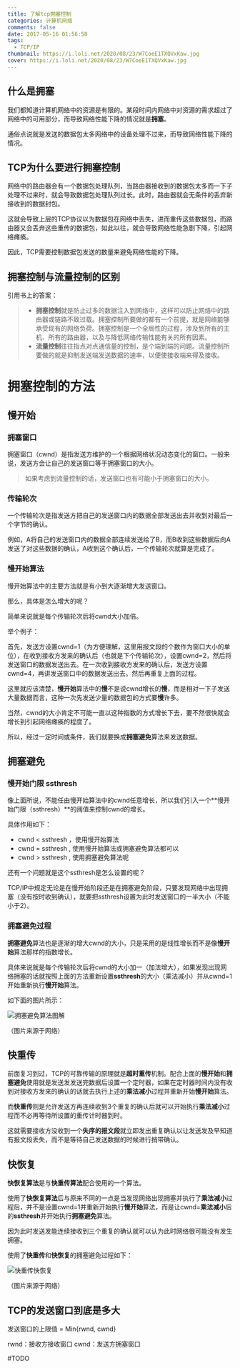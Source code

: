 ```yaml
---
title: 了解tcp拥塞控制
categories: 计算机网络
comments: false
date: 2017-05-16 01:56:58
tags:
  - TCP/IP
thumbnail: https://i.loli.net/2020/08/23/W7CoeE1TXQVxKaw.jpg
cover: https://i.loli.net/2020/08/23/W7CoeE1TXQVxKaw.jpg
---
```


## 什么是拥塞

我们都知道计算机网络中的资源是有限的。某段时间内网络中对资源的需求超过了网络中的可用部分，而导致网络性能下降的情况就是**拥塞**。

通俗点说就是发送的数据包太多网络中的设备处理不过来，而导致网络性能下降的情况。

## TCP为什么要进行拥塞控制

网络中的路由器会有一个数据包处理队列，当路由器接收到的数据包太多而一下子处理不过来时，就会导致数据包处理队列过长。此时，路由器就会无条件的丢弃新接收到的数据封包。

这就会导致上层的TCP协议以为数据包在网络中丢失，进而重传这些数据包，而路由器又会丢弃这些重传的数据包，如此以往，就会导致网络性能急剧下降，引起网络瘫痪。

因此，TCP需要控制数据包发送的数量来避免网络性能的下降。

## 拥塞控制与流量控制的区别

引用书上的答案：

> - **拥塞控制**就是防止过多的数据注入到网络中，这样可以防止网络中的路由器或链路不致过载。拥塞控制所要做的都有一个前提，就是网络能够承受现有的网络负荷。拥塞控制是一个全局性的过程，涉及到所有的主机、所有的路由器，以及与降低网络传输性能有关的所有因素。
> - **流量控制**往往指点对点通信量的控制，是个端到端的问题。流量控制所要做的就是抑制发送端发送数据的速率，以便使接收端来得及接收。

# 拥塞控制的方法

## 慢开始

### 拥塞窗口

拥塞窗口（cwnd）是指发送方维护的一个根据网络状况动态变化的窗口。一般来说，发送方会让自己的发送窗口等于拥塞窗口的大小。

> 如果考虑到流量控制的话，发送窗口也有可能小于拥塞窗口的大小。

### 传输轮次

一个传输轮次是指发送方把自己的发送窗口内的数据全部发送出去并收到对最后一个字节的确认。

例如，A将自己的发送窗口内的数据全部连续发送给了B，而B收到这些数据后向A发送了对这些数据的确认，A收到这个确认后，一个传输轮次就算是完成了。

### 慢开始算法

慢开始算法中的主要方法就是有小到大逐渐增大发送窗口。

那么，具体是怎么增大的呢？

简单来说就是每个传输轮次后将cwnd大小加倍。

举个例子：

首先，发送方设置cwnd=1（为方便理解，这里用报文段的个数作为窗口大小的单位），在收到接收方发来的确认后（也就是下个传输轮次），设置cwnd=2，然后将发送窗口的数据发送出去。在一次收到接收方发来的确认后，发送方设置cwnd=4，再讲发送窗口中的数据发送出去。然后再重复上面的过程。

这里就应该清楚，**慢开始**算法中的**慢**不是说cwnd增长的**慢**，而是相对一下子发送大量数据而言，这种一次先发送少量的数据包的方式要**慢**许多。

当然，cwnd的大小肯定不可能一直以这种指数的方式增长下去，要不然很快就会增长到引起网络瘫痪的程度了。

所以，经过一定时间或条件，我们就要换成**拥塞避免**算法来发送数据。

## 拥塞避免

### 慢开始门限 ssthresh

像上面所说，不能任由慢开始算法中的cwnd任意增长，所以我们引入一个**慢开始门限（ssthresh）**的阈值来控制cwnd的增长。

具体作用如下：

- cwnd < ssthresh ，使用慢开始算法
- cwnd = ssthresh , 使用慢开始算法或拥塞避免算法都可以
- cwnd > ssthresh , 使用拥塞避免算法呢

还有一个问题就是这个ssthresh是怎么设置的呢？

TCP/IP中规定无论是在慢开始阶段还是在拥塞避免阶段，只要发现网络中出现拥塞（没有按时收到确认），就要把ssthresh设置为此时发送窗口的一半大小（不能小于2）。

### 拥塞避免过程

**拥塞避免**算法也是逐渐的增大cwnd的大小，只是采用的是线性增长而不是像**慢开始**算法那样的指数增长。

具体来说就是每个传输轮次后将cwnd的大小加一（加法增大），如果发现出现网络拥塞的话就按照上面的方法重新设置**ssthresh**的大小（乘法减小）并从cwnd=1开始重新执行**慢开始**算法。

如下面的图片所示：

![拥塞避免算法图解](http://static.zybuluo.com/lxyzk/zxxuqcjbsq9gzyotfbfjwjrn/%E6%8B%A5%E5%A1%9E%E9%81%BF%E5%85%8D%E7%AE%97%E6%B3%95%E5%9B%BE%E8%A7%A3)

（图片来源于网络）

## 快重传

前面复习到过，TCP的可靠传输的原理就是**超时重传**机制。配合上面的**慢开始**和**拥塞避免**使用就是发送发发送完数据后设置一个定时器，如果在定时器时间内没有收到对接收方发来的确认的话就去执行上述的**乘法减小**过程并重新开始**慢开始**算法。

而**快重传**则是允许发送方再连续收到3个重复的确认后就可以开始执行**乘法减小**过程而不必再等待所设置的重传计时器到时。

这就需要接收方没收到一个**失序的报文段**就立即发出重复确认以让发送发及早知道有报文段丢失，而不是等待自己发送数据的时候进行捎带确认。

## 快恢复

**快恢复算法**是与**快重传算法**配合使用的一个算法。

使用了**快恢复算法**后与原来不同的一点是当发现网络出现拥塞并执行了**乘法减小**过程后，并不是设置cwnd=1并重新开始执行**慢开始**算法，而是让cwnd=**乘法减小**后的**ssthresh**并开始执行**拥塞避免**算法。

因为此时发送发能连续接收到三个重复的确认就可以认为此时网络很可能没有发生拥塞。

使用了**快重传**和**快恢复**的拥塞避免过程如下：

![快重传快恢复](http://static.zybuluo.com/lxyzk/i6zrad1hw97f0a4okjxke7c4/%E5%BF%AB%E9%87%8D%E4%BC%A0%E5%BF%AB%E6%81%A2%E5%A4%8D)

（图片来源于网络）

## TCP的发送窗口到底是多大

发送窗口的上限值 = Min{rwnd, cwnd}

rwnd：接收方接收窗口
cwnd：发送方拥塞窗口

<!--more-->
#TODO